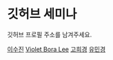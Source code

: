 
# 깃허브 세미나 
깃허브 프로필 주소를 남겨주세요.

[이수진](https://github.com/sujinleeme) 
[Violet Bora Lee](https://github.com/Violet-Bora-Lee)
[고희경](https://github.com/heekyong/)
[유민경](https://github.cgithub.com/MinKyung-Yoo)

